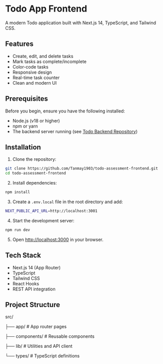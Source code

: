 # Todo App Frontend

A modern Todo application built with Next.js 14, TypeScript, and Tailwind CSS.

## Features

- Create, edit, and delete tasks
- Mark tasks as complete/incomplete
- Color-code tasks
- Responsive design
- Real-time task counter
- Clean and modern UI

## Prerequisites

Before you begin, ensure you have the following installed:
- Node.js (v18 or higher)
- npm or yarn
- The backend server running (see [Todo Backend Repository](https://github.com/Tanmay1903/todo-assessment-backend.git))

## Installation

1. Clone the repository: 
```bash
git clone https://github.com/Tanmay1903/todo-assessment-frontend.git
cd todo-assessment-frontend
```

2. Install dependencies:
```bash
npm install
```
3. Create a `.env.local` file in the root directory and add:
```bash
NEXT_PUBLIC_API_URL=http://localhost:3001
```

4. Start the development server:
```bash
npm run dev
```

5. Open [http://localhost:3000](http://localhost:3000) in your browser.


## Tech Stack

- Next.js 14 (App Router)
- TypeScript
- Tailwind CSS
- React Hooks
- REST API integration

## Project Structure

src/

├── app/                   # App router pages

├── components/            # Reusable components

├── lib/                   # Utilities and API client

└── types/                # TypeScript definitions

